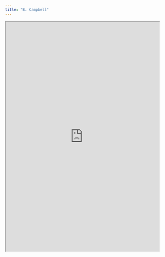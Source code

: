 ```yaml
---
title: "B. Campbell"
---
```



<iframe height="750" width="100%" src="https://ewelton.github.io/ktest/wiki.html#B.%20Campbell"></iframe>
